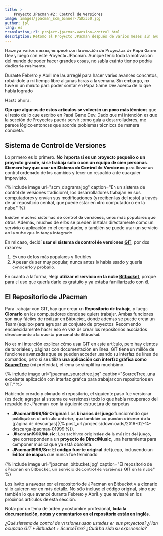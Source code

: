 ```yaml
---
title: >
    Proyecto JPacman #2: Control de Versiones
image: images/jpacman_scm_banner-750x350.jpg
author: jpl
lang: es
translation_url: project-jpacman-version-control.html
description: Retomo el Proyecto JPacman después de varios meses sin avances. Creación del repositorio de control de versiones, primera versión pública del código fuente.
---
```


Hace ya varios meses, empecé con la sección de Proyectos de Papá Game Dev y luego con este Proyecto JPacman. Aunque tenía toda la motivación del mundo de poder hacer grandes cosas, no sabía cuánto tiempo podría dedicarle realmente.

Durante Febrero y Abril me las arreglé para hacer varios avances concretos, robándole a mi tiempo libre algunas horas a la semana. Sin embargo, no tuve ni un minuto para poder contar en Papa Game Dev acerca de lo que había logrado.

Hasta ahora.

**Ojo que algunos de estos artículos se volverán un poco más técnicos** que el resto de lo que escribo en Papá Game Dev. Dado que mi intención es que la sección de Proyectos pueda servir como guía a desarrolladores, me parece lógico entonces que aborde problemas técnicos de manera concreta.

## Sistema de Control de Versiones

Lo primero es lo primero. **No importa si es un proyecto pequeño o un proyecto grande, si se trabaja solo o con un equipo de cien personas. Siempre hay que usar un Sistema de Control de Versiones** para llevar un control ordenado de los cambios y tener un respaldo ante cualquier imprevisto.

{% include image url="scm_diagrama.jpg" caption="En un sistema de control de versiones tradicional, los desarrolladores trabajan en sus computadores y envían sus modificaciones (y reciben las del resto) a través de un repositorio central, que puede estar en otro computador o en la nube." %}

Existen muchos sistemas de control de versiones, unos más populares que otros. Además, muchos de ellos se pueden instalar directamente como un servicio o aplicación en el computador, o también se puede usar un servicio en la nube que lo tenga integrado.

En mi caso, decidí **usar el sistema de control de versiones [GIT](https://git-scm.com/)**, por dos razones:

1. Es uno de los más populares y flexibles
1. A pesar de ser muy popular, nunca antes lo había usado y quería conocerlo y probarlo.

En cuanto a la forma, elegí **utilizar el servicio en la nube [Bitbucket](https://bitbucket.org/)**, porque para el uso que quería darle es gratuito y ya estaba familiarizado con él.

## El Repositorio de JPacman

Para trabajar con GIT, hay que crear un **Repositorio de trabajo**, y luego **Clonarlo** en los computadores donde se quiera trabajar. Ambas funciones son muy fáciles de realizar en Bitbucket, donde además se puede crear un Team (equipo) para agrupar un conjunto de proyectos. Recomiendo encarecidamente hacer eso en vez de crear los repositorios asociados directamente a la cuenta personal de Bitbucket.

No es mi intención explicar cómo usar GIT en este artículo, pero hay cientos de tutoriales y páginas con documentación en línea. GIT tiene un millón de funciones avanzadas que se pueden acceder usando su interfaz de línea de comandos, pero si se utiliza **una aplicación con interfaz gráfica como [SourceTree](http://sourcetreeapp.com/)** (mi preferida), el tema se simplifica muchísimo.

{% include image url="jpacman_sourcetree.jpg" caption="SourceTree, una excelente aplicación con interfaz gráfica para trabajar con repositorios en GIT." %}

Habiendo creado y clonado el repositorio, el siguiente paso fue versionar (es decir, agregar al sistema de versiones) todo lo que había recuperado del respaldo de JPacman, con la siguiente estructura de carpetas:

- **JPacman1999/BinOriginal**: Los **binarios del juego** funcionando que publiqué en el artículo anterior, que también se pueden obtener de la [página de descargas]({% post_url /projects/downloads/2016-02-14-descarga-jpacman-01999 %}).
- **JPacman1999/Music**: Los archivos originales de la música del juego, que corresponden a un **proyecto de DirectMusic**, una herramienta para componer música que ya está obsoleta.
- **JPacman1999/Src**: El **código fuente original** del juego, incluyendo un **Editor de mapas** que nunca fue terminado.

{% include image url="jpacman_bitbucket.jpg" caption="El repositorio de JPacman en Bitbucket, un servicio de control de versiones GIT en la nube" %}

Los invito a navegar por el [repositorio de JPacman en Bitbucket](https://bitbucket.org/papagamedev/jpacman) y a clonarlo si lo quieren ver en más detalle. No sólo incluye el código original, sino que también lo que avancé durante Febrero y Abril, y que revisaré en los próximos artículos de esta sección.

Nota: por un tema de orden y costumbre profesional, **toda la documentación, notas y comentarios en el repositorio están en inglés**.

*¿Qué sistema de control de versiones usan ustedes en sus proyectos? ¿Han ocupado GIT + Bitbucket + SourceTree? ¿Cuál ha sido su experiencia?*
